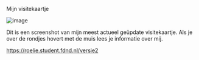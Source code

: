 Mijn visitekaartje

![image](https://user-images.githubusercontent.com/101579892/190980977-d2de84ea-f8d1-4c20-8f8b-180cfe9c2a98.png)

Dit is een screenshot van mijn meest actueel geüpdate visitekaartje. Als je over de rondjes hovert met de muis lees je informatie over mij.

https://roelie.student.fdnd.nl/versie2
